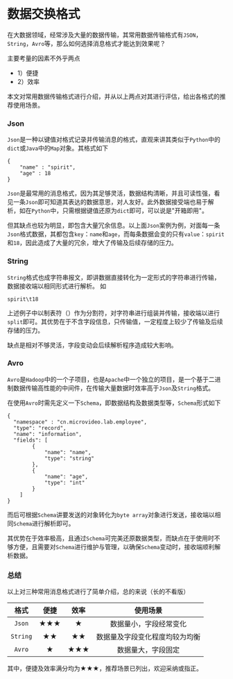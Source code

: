 # 数据交换格式

在大数据领域，经常涉及大量的数据传输，其常用数据传输格式有`JSON`，`String`，`Avro`等，那么如何选择消息格式才能达到效果呢？

主要考量的因素不外乎两点

* 1）便捷
* 2）效率

本文对常用数据传输格式进行介绍，并从以上两点对其进行评估，给出各格式的推荐使用场景。

### Json

`Json`是一种以键值对格式记录并传输消息的格式，直观来讲其类似于`Python`中的`dict`或`Java`中的`Map`对象。其格式如下

```
{
    "name" : "spirit",
    "age" : 18
}
```

`Json`是最常用的消息格式，因为其足够灵活，数据结构清晰，并且可读性强，看见一条`Json`即可知道其表达的数据意思，对人友好。此外数据接受端也易于解析，如在`Python`中，只需根据键值还原为`dict`即可，可以说是"开箱即用"。

但其缺点也较为明显，即包含大量冗余信息。以上面`Json`案例为例，对面每一条`Json`格式数据，其都包含`key`：`name`和`age`，而每条数据会变的只有`value`：`spirit`和`18`，因此造成了大量的冗余，增大了传输及后续存储的压力。

### String

`String`格式也成字符串报文，即讲数据直接转化为一定形式的字符串进行传输，数据接收端以相同形式进行解析。 如

```
spirit\t18
```

上述例子中以制表符（）作为分割符，对字符串进行组装并传输，接收端以进行`split`即可。其优势在于不含字段信息，只传输值，一定程度上较少了传输及后续存储的压力。

缺点是相对不够灵活，字段变动会后续解析程序造成较大影响。

### Avro

`Avro`是`Hadoop`中的一个子项目，也是`Apache`中一个独立的项目，是一个基于二进制数据传输高性能的中间件，在传输大量数据时效率高于`Json`及`String`格式。

在使用`Avro`时需先定义一下`Schema`，即数据结构及数据类型等，`Schema`形式如下

```
{
  "namespace" : "cn.microvideo.lab.employee",
  "type": "record",
  "name": "information",
  "fields": [
        {
            "name": "name",
            "type": "string"
        },
        {
            "name": "age",
            "type": "int"
        }
    ]
}
```

而后可根据`Schema`讲要发送的对象转化为`byte array`对象进行发送，接收端以相同`Schema`进行解析即可。

其优势在于效率极高，且通过`Schema`可完美还原数据类型，而缺点在于使用时不够方便，且需要对`Schema`进行维护与管理，以确保`Schema`变动时，接收端顺利解析数据。

### 总结

以上对三种常用消息格式进行了简单介绍，总的来说（长的不看版）

|    格式    |  便捷 |  效率 |       使用场景      |
| :------: | :-: | :-: | :-------------: |
|  `Json`  | ★★★ |  ★  |   数据量小，字段经常变化   |
| `String` |  ★★ |  ★★ | 数据量及字段变化程度均较为均衡 |
|  `Avro`  |  ★  | ★★★ |    数据量大，字段固定    |

其中，便捷及效率满分均为★★★，推荐场景已列出，欢迎采纳或指正。

